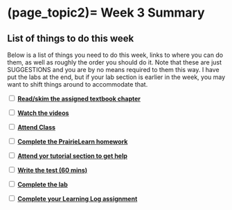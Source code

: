 (page_topic2)=
Week 3 Summary
=======================

## List of things to do this week

Below is a list of things you need to do this week, links to where you can do them, as well as roughly the order you should do it.
Note that these are just SUGGESTIONS and you are by no means required to them this way. 
I have put the labs at the end, but if your lab section is earlier in the week, you may want to shift things around to accommodate that.

<label><input type="checkbox" id="week03_task1" class="box"> [**Read/skim the assigned textbook chapter**](./readings.md)</input></label>

<label><input type="checkbox" id="week03_task2" class="box"> [**Watch the videos**](./videos.md) </input></label>

<label><input type="checkbox" id="week03_task3" class="box"> [**Attend Class**](./classes.md)</input></label>

<label><input type="checkbox" id="week03_task4" class="box"> [**Complete the PrairieLearn homework**](./homework.md) </input></label>

<label><input type="checkbox" id="week03_task5" class="box"> [**Attend yor tutorial section to get help**](https://canvas.ubc.ca/courses/81870/external_tools/5284) </input></label>

<label><input type="checkbox" id="week03_task6" class="box"> [**Write the test (60 mins)**](./test.md) </input></label>

<label><input type="checkbox" id="week03_task7" class="box"> [**Complete the lab**](./lab.md) </input></label>

<label><input type="checkbox" id="week03_task8" class="box"> [**Complete your Learning Log assignment**](./learninglogs.md) </input></label>